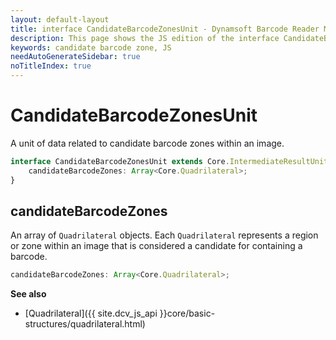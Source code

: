 ```yaml
---
layout: default-layout
title: interface CandidateBarcodeZonesUnit - Dynamsoft Barcode Reader Module JS Edition API Reference
description: This page shows the JS edition of the interface CandidateBarcodeZonesUnit in Dynamsoft Barcode Reader Module.
keywords: candidate barcode zone, JS
needAutoGenerateSidebar: true
noTitleIndex: true
---
```


# CandidateBarcodeZonesUnit

A unit of data related to candidate barcode zones within an image.

```typescript
interface CandidateBarcodeZonesUnit extends Core.IntermediateResultUnit {
    candidateBarcodeZones: Array<Core.Quadrilateral>;
}
```
<!-- 
| Properties                                      | Type                         |
| ----------------------------------------------- | ---------------------------- |
| [candidateBarcodeZones](#candidatebarcodezones) | *Array\<Core.Quadrilateral>* | -->

## candidateBarcodeZones

An array of `Quadrilateral` objects. Each `Quadrilateral` represents a region or zone within an image that is considered a candidate for containing a barcode.

```typescript
candidateBarcodeZones: Array<Core.Quadrilateral>;
```

**See also**

* [Quadrilateral]({{ site.dcv_js_api }}core/basic-structures/quadrilateral.html)